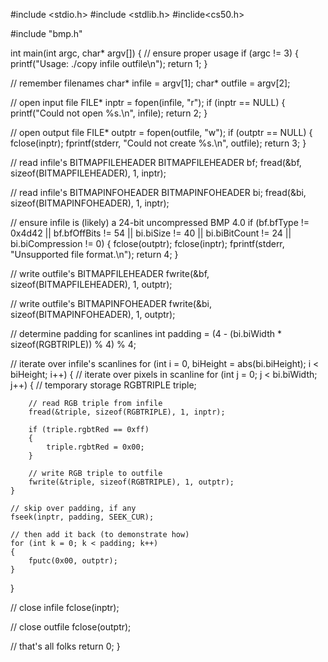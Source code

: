 #include <stdio.h> #include <stdlib.h> #inclide<cs50.h>

#include "bmp.h"

int main(int argc, char* argv[]) { // ensure proper usage if (argc != 3) { printf("Usage: ./copy infile outfile\n"); return 1; }

// remember filenames
char* infile = argv[1];
char* outfile = argv[2];

// open input file 
FILE* inptr = fopen(infile, "r");
if (inptr == NULL)
{
    printf("Could not open %s.\n", infile);
    return 2;
}

// open output file
FILE* outptr = fopen(outfile, "w");
if (outptr == NULL)
{
    fclose(inptr);
    fprintf(stderr, "Could not create %s.\n", outfile);
    return 3;
}

// read infile's BITMAPFILEHEADER
BITMAPFILEHEADER bf;
fread(&bf, sizeof(BITMAPFILEHEADER), 1, inptr);

// read infile's BITMAPINFOHEADER
BITMAPINFOHEADER bi;
fread(&bi, sizeof(BITMAPINFOHEADER), 1, inptr);

// ensure infile is (likely) a 24-bit uncompressed BMP 4.0
if (bf.bfType != 0x4d42 || bf.bfOffBits != 54 || bi.biSize != 40 || 
    bi.biBitCount != 24 || bi.biCompression != 0)
{
    fclose(outptr);
    fclose(inptr);
    fprintf(stderr, "Unsupported file format.\n");
    return 4;
}

// write outfile's BITMAPFILEHEADER
fwrite(&bf, sizeof(BITMAPFILEHEADER), 1, outptr);

// write outfile's BITMAPINFOHEADER
fwrite(&bi, sizeof(BITMAPINFOHEADER), 1, outptr);

// determine padding for scanlines
int padding =  (4 - (bi.biWidth * sizeof(RGBTRIPLE)) % 4) % 4;

// iterate over infile's scanlines
for (int i = 0, biHeight = abs(bi.biHeight); i < biHeight; i++)
{
    // iterate over pixels in scanline
    for (int j = 0; j < bi.biWidth; j++)
    {
        // temporary storage
        RGBTRIPLE triple;

        // read RGB triple from infile
        fread(&triple, sizeof(RGBTRIPLE), 1, inptr);

        if (triple.rgbtRed == 0xff)
        {
            triple.rgbtRed = 0x00;
        }

        // write RGB triple to outfile
        fwrite(&triple, sizeof(RGBTRIPLE), 1, outptr);
    }

    // skip over padding, if any
    fseek(inptr, padding, SEEK_CUR);

    // then add it back (to demonstrate how)
    for (int k = 0; k < padding; k++)
    {
        fputc(0x00, outptr);
    }
}

// close infile
fclose(inptr);

// close outfile
fclose(outptr);

// that's all folks
return 0;
}
